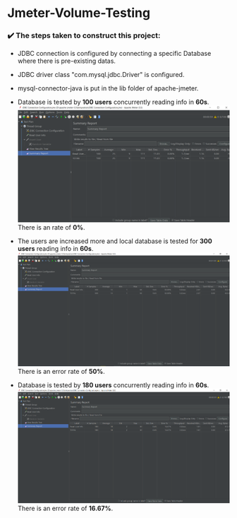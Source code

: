 # Jmeter-Volume-Testing
### :heavy_check_mark: The steps taken to construct this project:

- JDBC connection is configured by connecting a specific Database where there is pre-existing datas.
- JDBC driver class "com.mysql.jdbc.Driver" is configured.
- mysql-connector-java is put in the lib folder of apache-jmeter.

- Database is tested by **100 users** concurrently reading info in **60s**.
![100 users reading info in 60 s](https://github.com/Tonmoy61/Jmeter-Volume-Testing/blob/main/image/image1.png)
There is an rate of **0%**.


- The users are increased more and local database is tested for **300 users** reading info in **60s**.
![300 users reading info in 60 s with fail rate of 49 67%](https://github.com/Tonmoy61/Jmeter-Volume-Testing/blob/main/image/image2.png)
There is an error rate of **50%**.


- Database is tested by **180 users** concurrently reading info in **60s**.
![100 users reading info in 60 s](https://github.com/Tonmoy61/Jmeter-Volume-Testing/blob/main/image/image3.png)
There is an error rate of **16.67%**.


